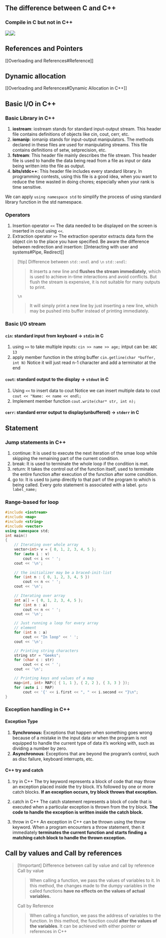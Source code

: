 ---
---

## The difference between C and C++
### Compile in C but not in C++
![](02b8096b1c39fdc4b8c6d7a8f206a39.png)![](b565e1d098b5650ef136bed0cb460fc.png)
## References and Pointers
[[Overloading and References#Reference]]

## Dynamic allocation
[[Overloading and References#Dynamic Allocation in C++]]

## Basic I/O in C++
### Basic Library in C++
1. **iostream**: iostream stands for standard input-output stream. This header file contains definitions of objects like cin, cout, cerr, etc.
2. **iomanip**: iomanip stands for input-output manipulators. The methods declared in these files are used for manipulating streams. This file contains definitions of setw, setprecision, etc.
3. **fstream**: This header file mainly describes the file stream. This header file is used to handle the data being read from a file as input or data being written into the file as output.
4. **bits/stdc++**: This header file includes every standard library. In programming contests, using this file is a good idea, when you want to reduce the time wasted in doing chores; especially when your rank is time sensitive. 

 We can apply `using namespace std` to simplify the process of using standard library function in the std namespace.
### Operators
1. Insertion operator `<<`
   The data needed to be displayed on the screen is inserted in cout using `<<`.
2. Extraction operator `>>`
   The extraction operator extracts data form the object cin to the place you have specified.
Be aware the difference between redirection and insertion:
[[Interacting with user and systems#Pipe, Redirect]]
> [!tip] Difference between `std::endl` and `\n`
> `std::endl`:
> >It inserts a new line and **flushes the stream immediately**, which is used to achieve in-time interactions and avoid conflicts. But flush the stream is expensive, it is not suitable for many outputs to print.
> 
> `\n`
> >It will simply print a new line by just inserting a new line, which may be pushed into buffer instead of printing immediately.

### Basic I/O stream
#### `cin`: standard input from keyboard -> `stdin` in C
1. using `>>` to take multiple inputs:
   `cin >> name >> age;`
   intput can be:
   `ABC`
   `13`
2. apply member function in the string buffer
   `cin.getline(char *buffer, int N)` Notice it will just read n-1 character and add a terminator at the end
#### `cout`: standard output to the display -> `stdout` in C
1. Using `<<` to insert data to cout
   Notice we can insert multiple data to cout
   `cout << "Name: << name << endl;` 
2. Implement member function
   `cout.write(char* str, int n);`
#### `cerr`: standard error output to display(unbuffered) -> `stderr` in C
## Statement
### Jump statements in C++
1. continue:
   It is used to execute the next iteration of the smae loop while skipping the remaining part of the current condition.
2. break:
   It is used to terminate the whole loop if the condition is met.
3. return:
   It takes the control out of the function itself, used to terminate the entire function after execution of the function after some condition.
4. go to:
   It is used to jump directly to that part of the program to which is being called. Every goto statement is associated with a label.
   `goto label_name;`
### Range-based for loop
```c++
#include <iostream>
#include <map>
#include <string>
#include <vector>
using namespace std;
int main()
{
    // Iterating over whole array
    vector<int> v = { 0, 1, 2, 3, 4, 5 };
    for (auto i : v)
        cout << i << ' ';
    cout << '\n';
    
    // the initializer may be a braced-init-list
    for (int n : { 0, 1, 2, 3, 4, 5 })
        cout << n << ' ';
    cout << '\n';
    
    // Iterating over array
    int a[] = { 0, 1, 2, 3, 4, 5 };
    for (int n : a)
        cout << n << ' ';
    cout << '\n';

    // Just running a loop for every array
    // element
    for (int n : a)
        cout << "In loop" << ' ';
    cout << '\n';

    // Printing string characters
    string str = "Geeks";
    for (char c : str)
        cout << c << ' ';
    cout << '\n';

    // Printing keys and values of a map
    map<int, int> MAP({ { 1, 1 }, { 2, 2 }, { 3, 3 } });
    for (auto i : MAP)
        cout << '{' << i.first << ", " << i.second << "}\n";
}

```


### Exception handling in C++
#### Exception Type
1. **Synchronous:** Exceptions that happen when something goes wrong because of a mistake in the input data or when the program is not equipped to handle the current type of data it’s working with, such as dividing a number by zero.
2. **Asynchronous**: Exceptions that are beyond the program’s control, such as disc failure, keyboard interrupts, etc.
#### C++ try and catch
1. try in C++
The try keyword represents a block of code that may throw an exception placed inside the try block. It’s followed by one or more catch blocks. **If an exception occurs, try block throws that exception.**

2. catch in C++
The catch statement represents a block of code that is executed when a particular exception is thrown from the try block. **The code to handle the exception is written inside the catch block.**

3. throw in C++
An exception in C++ can be thrown using the throw keyword. When a program encounters a throw statement, then it immediately **terminates the current function and starts finding a matching catch block to handle the thrown exception.**


## Call by values and Call by references
> [!Important] Difference between call by value and call by reference
> Call by value
> >When calling a function, we pass the values of variables to it. In this method, the changes made to the dumpy variables in the called functions **have no effects on the values of actual variables.**
> 
> Call by Reference
> >When calling a function, we pass the address of variables to the function. In this method, the function could **alter the values of the variables**. It can be achieved with either pointer or references in C++
